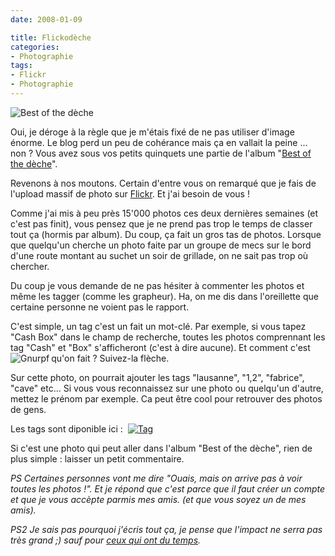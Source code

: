 ```yaml
---
date: 2008-01-09

title: Flickodèche
categories:
- Photographie
tags:
- Flickr
- Photographie
---
```

<img src="https://dlgjp9x71cipk.cloudfront.net/2008/01/deche.png" alt="Best of the dèche" />

Oui, je déroge à la règle que je m'étais fixé de ne pas utiliser d'image énorme. Le blog perd un peu de cohérance mais ça en vallait la peine ... non ?
Vous avez sous vos petits quinquets une partie de l'album "<a href="https://www.flickr.com/photos/alienlebarge/sets/72157601276042327/" title="l'album best of the dèche">Best of the dèche</a>".

Revenons à nos moutons.
Certain d'entre vous on remarqué que je fais de l'upload massif de photo sur <a href="https://www.flickr.com/photos/alienlebarge/" title="Mes photos sur Flickr">Flickr</a>.
Et j'ai besoin de vous !

<!--more-->Comme j'ai mis à peu près 15'000 photos ces deux dernières semaines (et c'est pas finit), vous pensez que je ne prend pas trop le temps de classer tout ça (hormis par album). Du coup, ça fait un gros tas de photos. Lorsque que quelqu'un cherche un photo faite par un groupe de mecs sur le bord d'une route montant au suchet un soir de grillade, on ne sait pas trop où chercher.

Du coup je vous demande de ne pas hésiter à commenter les photos et même les tagger (comme les grapheur). Ha, on me dis dans l'oreillette que certaine personne ne voient pas le rapport.

C'est simple, un tag c'est un fait un mot-clé. Par exemple, si vous tapez "Cash Box" dans le champ de recherche, toutes les photos comprennant les tag "Cash" et "Box" s'afficheront (c'est à dire aucune).
Et comment c'est qu'on fait ?
<a href="https://dlgjp9x71cipk.cloudfront.net/2008/01/gnurpf.png" title="Gnurpf"><img src="https://dlgjp9x71cipk.cloudfront.net/2008/01/gnurpf.thumbnail.png" alt="Gnurpf" align="left" /></a>Suivez-la flèche.

Sur cette photo, on pourrait ajouter les tags "lausanne", "1,2", "fabrice", "cave" etc...
Si vous vous reconnaissez sur une photo ou quelqu'un d'autre, mettez le prénom par exemple. Ca peut être cool pour retrouver des photos de gens.

Les tags sont diponible ici :  <a href="https://dlgjp9x71cipk.cloudfront.net/2008/01/tag.png" title="Tag"><img src="https://dlgjp9x71cipk.cloudfront.net/2008/01/tag.thumbnail.png" alt="Tag" /></a>

Si c'est une photo qui peut aller dans l'album "Best of the dèche", rien de plus simple : laisser un petit commentaire.

<em>PS
Certaines personnes vont me dire "Ouais, mais on arrive pas à voir toutes les photos !". Et je répond que c'est parce que il faut créer un compte et que je vous accèpte parmis mes amis. (et que vous soyez un de mes amis).</em>

<em>PS2
Je sais pas pourquoi j'écris tout ça, je pense que l'impact ne serra pas très grand ;) sauf pour <a href="https://dlgjp9x71cipk.cloudfront.net/2008/01/perruque.jpg" title="Mr. Anonyme">ceux qui ont du temps</a>. </em>
